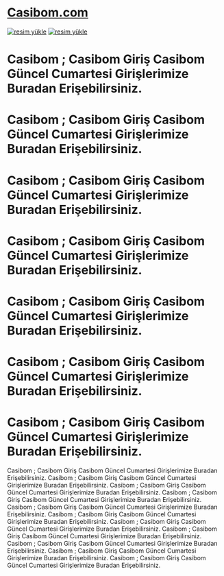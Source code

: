 # <a href="https://tinyurl.com/cas-bomgiris">Casibom.com</a>
<a href="https://tinyurl.com/cas-bomgiris"><img src="https://resmim.net/cdn/2024/10/19/masrKF.png" alt="resim yükle" border="0" /></a>
<a href="https://tinyurl.com/cas-bomgiris"><img src="https://resmim.net/cdn/2024/10/19/masrKF.png" alt="resim yükle" border="0" /></a>




# Casibom ; Casibom Giriş Casibom Güncel Cumartesi Girişlerimize Buradan Erişebilirsiniz.
# Casibom ; Casibom Giriş Casibom Güncel Cumartesi Girişlerimize Buradan Erişebilirsiniz.
# Casibom ; Casibom Giriş Casibom Güncel Cumartesi Girişlerimize Buradan Erişebilirsiniz.
# Casibom ; Casibom Giriş Casibom Güncel Cumartesi Girişlerimize Buradan Erişebilirsiniz.
# Casibom ; Casibom Giriş Casibom Güncel Cumartesi Girişlerimize Buradan Erişebilirsiniz.
# Casibom ; Casibom Giriş Casibom Güncel Cumartesi Girişlerimize Buradan Erişebilirsiniz.
# Casibom ; Casibom Giriş Casibom Güncel Cumartesi Girişlerimize Buradan Erişebilirsiniz.

Casibom ; Casibom Giriş Casibom Güncel Cumartesi Girişlerimize Buradan Erişebilirsiniz.
Casibom ; Casibom Giriş Casibom Güncel Cumartesi Girişlerimize Buradan Erişebilirsiniz.
Casibom ; Casibom Giriş Casibom Güncel Cumartesi Girişlerimize Buradan Erişebilirsiniz.
Casibom ; Casibom Giriş Casibom Güncel Cumartesi Girişlerimize Buradan Erişebilirsiniz.
Casibom ; Casibom Giriş Casibom Güncel Cumartesi Girişlerimize Buradan Erişebilirsiniz.
Casibom ; Casibom Giriş Casibom Güncel Cumartesi Girişlerimize Buradan Erişebilirsiniz.
Casibom ; Casibom Giriş Casibom Güncel Cumartesi Girişlerimize Buradan Erişebilirsiniz.
Casibom ; Casibom Giriş Casibom Güncel Cumartesi Girişlerimize Buradan Erişebilirsiniz.
Casibom ; Casibom Giriş Casibom Güncel Cumartesi Girişlerimize Buradan Erişebilirsiniz.
Casibom ; Casibom Giriş Casibom Güncel Cumartesi Girişlerimize Buradan Erişebilirsiniz.
Casibom ; Casibom Giriş Casibom Güncel Cumartesi Girişlerimize Buradan Erişebilirsiniz.
